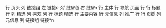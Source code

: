 行 页头
    列 链接组 左
        链接*n
    列 链接组 右
        链接*n
行 主体
    行 导航 页面
    行
        行 标题
        行 
            列 精选
                列 喜欢
                列 
                    行 标题 精选
                    行 主要内容
                    行 元信息
            列 推广
                行 
行 页脚
    列 元信息
    列 链接组 
        链接*n